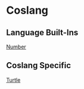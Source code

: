# Coslang

## Language Built-Ins
[Number](structs/number.md)

## Coslang Specific
[Turtle](structs/turtle.md)